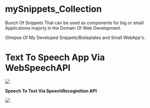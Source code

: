 # mySnippets_Collection
Bunch Of Snippets That can be used as  components for big or small Applications majorly in the Domain Of Web Development.


Glimpse Of My Developed Snippets/Boileplates and Small WebApp's.


<b>Text To Speech App Via WebSpeechAPI</b>
================================================


<img src="https://user-images.githubusercontent.com/67728575/95678184-b0b67d80-0be8-11eb-9336-4a125e8af176.png">






<b>Speech To Text Via SpeechRecoginition API</b>

<img src="https://user-images.githubusercontent.com/67728575/95678222-e2c7df80-0be8-11eb-8ae5-f0e172efa4d7.png">

